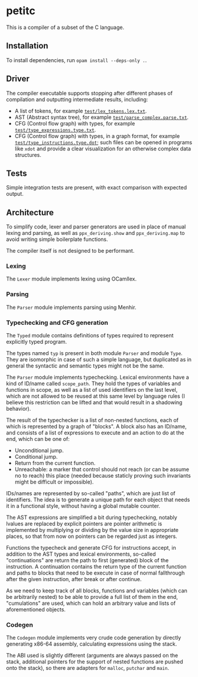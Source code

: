 petitc
===

This is a compiler of a subset of the C language.

## Installation

To install dependencies, run `opam install --deps-only .`.

## Driver

The compiler executable supports stopping after different phases of compilation and outputting intermediate results, including:
* A list of tokens, for example [`test/lex_tokens.lex.txt`](test/lex_tokens.lex.txt).
* AST (Abstract syntax tree), for example [`test/parse_complex.parse.txt`](test/parse_complex.parse.txt).
* CFG (Control flow graph) with types, for example [`test/type_expressions.type.txt`](test/type_expressions.type.txt).
* CFG (Control flow graph) with types, in a graph format, for example [`test/type_instructions.type.dot`](test/type_instructions.type.dot); such files can be opened in programs like `xdot` and provide a clear visualization for an otherwise complex data structures.

## Tests

Simple integration tests are present, with exact comparison with expected output.

## Architecture

To simplify code, lexer and parser generators are used in place of manual lexing and parsing, as well as `ppx_deriving.show` and `ppx_deriving.map` to avoid writing simple boilerplate functions.

The compiler itself is not designed to be performant.

### Lexing

The `Lexer` module implements lexing using OCamllex.

### Parsing

The `Parser` module implements parsing using Menhir.

### Typechecking and CFG generation

The `Typed` module contains definitions of types required to represent explicitly typed program.

The types named `typ` is present in both module `Parser` and module `Type`. They are isomorphic in case of such a simple language, but duplicated as in general the syntactic and semantic types might not be the same.

The `Parser` module implements typechecking. Lexical environments have a kind of ID/name called `scope_path`. They hold the types of variables and functions in scope, as well as a list of used identifiers on the last level, which are not allowed to be reused at this same level by language rules (I believe this restriction can be lifted and that would result in a shadowing behavior).

The result of the typechecker is a list of non-nested functions, each of which is represented by a graph of "blocks". A block also has an ID/name, and consists of a list of expressions to execute and an action to do at the end, which can be one of:
* Unconditional jump.
* Conditional jump.
* Return from the current function.
* Unreachable: a marker that control should not reach (or can be assume no to reach) this place (needed because staticly proving such invariants might be difficult or impossible).

IDs/names are represented by so-called "paths", which are just list of identifiers. The idea is to generate a unique path for each object that needs it in a functional style, without having a global mutable counter.

The AST expressions are simplified a bit during typechecking, notably lvalues are replaced by explicit pointers are pointer arithmetic is implemented by multiplying or dividing by the value size in appropriate places, so that from now on pointers can be regarded just as integers.

Functions the typecheck and generate CFG for instructions accept, in addition to the AST types and lexical environments, so-called "continuations" are return the path to first (generated) block of the instruction. A continuation contains the return type of the current function and paths to blocks that need to be execute in case of normal fallthrough after the given instruction, after break or after continue.

As we need to keep track of all blocks, functions and variables (which can be arbitrarily nested) to be able to provide a full list of them in the end, "cumulations" are used, which can hold an arbitrary value and lists of aforementioned objects.

### Codegen

The `Codegen` module implements very crude code generation by directly generating x86-64 assembly, calculating expressions using the stack.

The ABI used is slightly different (arguments are always passed on the stack, additional pointers for the support of nested functions are pushed onto the stack), so there are adapters for `malloc`, `putchar` and `main`.
